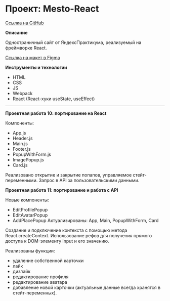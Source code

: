 # Проект: Mesto-React

[Ссылка на GitHub](https://ilmirakhalilova.github.io/mesto-react/)

**Описание**

Одностраничный сайт от ЯндексПрактикума, реализуемый на фреймворке React.

[Ссылка на макет в Figma](https://www.figma.com/file/2cn9N9jSkmxD84oJik7xL7/JavaScript.-Sprint-4?node-id=0%3A1)

**Инструменты и технологии**
* HTML
* CSS
* JS
* Webpack
* React (React-хуки useState, useEffect)

***

**Проектная работа 10: портирование на React**

Компоненты:
* App.js
* Header.js
* Main.js
* Footer.js
* PopupWithForm.js
* ImagePopup.js
* Card.js

Реализовано открытие и закрытие попапов, управляемое стейт-переменными. Запрос в API за пользовательскими данными.

**Проектная работа 11: портирование и работа с API**

Новые компоненты:
* EditProfilePopup
* EditAvatarPopup
* AddPlacePopup
Актуализированы: App, Main, PopupWithForm, Card

Создание и подключение контекста с помощью метода React.createContext.
Использование рефов для получения прямого доступа к DOM-элементу input и его значению.

Реализованы функции:
* удаление собственной карточки
* лайк
* дизлайк
* редактирование профиля
* редактирование аватара
* добавление новой карточки
(актуальные данные всегда хранятся в стейт-переменных).